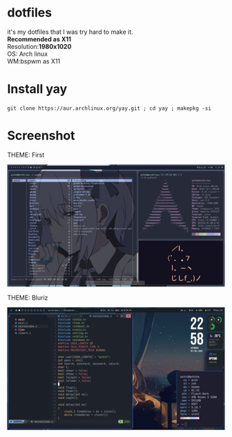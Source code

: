 # dotfiles
it's my dotfiles that I was try hard to make it.<br>
**Recommended as X11**<br>
Resolution:**1980x1020**<br>
OS: Arch linux<br>
WM:bspwm as X11<br>

# Install yay
```
git clone https://aur.archlinux.org/yay.git ; cd yay ; makepkg -si
```

# Screenshot
THEME: First

![alt text](themes/first/first.png)

THEME: Bluriz

![alt text](themes/bluriz/bluriz.png)

